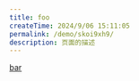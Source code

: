 ```yaml
---
title: foo
createTime: 2024/9/06 15:11:05
permalink: /demo/skoi9xh9/
description: 页面的描述
---
```


[bar](./bar.md)
